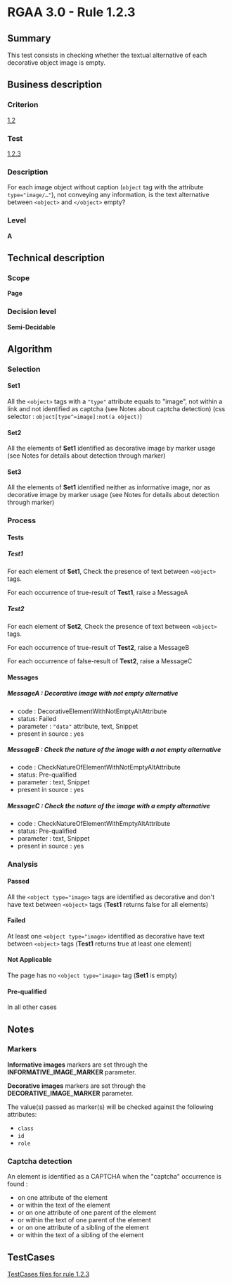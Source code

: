 # RGAA 3.0 -  Rule 1.2.3

## Summary

This test consists in checking whether the textual alternative of each decorative object image is empty.

## Business description

### Criterion

[1.2](http://asqatasun.github.io/RGAA--3.0--EN/RGAA3.0_Criteria_English_version_v1.html#crit-1-2)

### Test

[1.2.3](http://asqatasun.github.io/RGAA--3.0--EN/RGAA3.0_Criteria_English_version_v1.html#test-1-2-3)

### Description
For each image object without caption (<code>object</code> tag with the attribute <code>type="image/…"</code>), not conveying any information, is the text alternative between
    <code>&lt;object&gt;</code> and  <code>&lt;/object&gt;</code> empty? 


### Level

**A**

## Technical description

### Scope

**Page**

### Decision level

**Semi-Decidable**

## Algorithm

### Selection

#### Set1

All the `<object>` tags with a `"type"` attribute equals to "image", not within a link and not identified as captcha (see Notes about captcha detection) (css selector : `object[type^=image]:not(a object)`)

#### Set2

All the elements of **Set1** identified as decorative image by marker usage (see Notes for details about detection through marker)

#### Set3

All the elements of **Set1** identified neither as informative image, nor as decorative image by marker usage (see Notes for details about detection through marker)

### Process

#### Tests

##### Test1

For each element of **Set1**, Check the presence of text between `<object>` tags.

For each occurrence of true-result of **Test1**, raise a MessageA

##### Test2

For each element of **Set2**, Check the presence of text between `<object>` tags.

For each occurrence of true-result of **Test2**, raise a MessageB

For each occurrence of false-result of **Test2**, raise a MessageC

#### Messages

##### MessageA : Decorative image with not empty alternative

-    code : DecorativeElementWithNotEmptyAltAttribute
-    status: Failed
-    parameter : `"data"` attribute, text, Snippet
-    present in source : yes

##### MessageB : Check the nature of the image with a not empty alternative

-    code : CheckNatureOfElementWithNotEmptyAltAttribute
-    status: Pre-qualified
-    parameter : text, Snippet
-    present in source : yes

##### MessageC : Check the nature of the image with a empty alternative

-    code : CheckNatureOfElementWithEmptyAltAttribute
-    status: Pre-qualified
-    parameter : text, Snippet
-    present in source : yes

### Analysis

#### Passed

All the `<object type="image>` tags are identified as decorative and don't have text between `<object>` tags (**Test1** returns false for all elements)

#### Failed

At least one `<object type="image>` identified as decorative have text between `<object>` tags (**Test1** returns true at least one element)

#### Not Applicable

The page has no `<object type="image>` tag (**Set1** is empty)

#### Pre-qualified

In all other cases

## Notes

### Markers 

**Informative images** markers are set through the **INFORMATIVE_IMAGE_MARKER** parameter.

**Decorative images** markers are set through the **DECORATIVE_IMAGE_MARKER** parameter.

The value(s) passed as marker(s) will be checked against the following attributes:

- `class`
- `id`
- `role`

### Captcha detection

An element is identified as a CAPTCHA when the "captcha" occurrence is found :

- on one attribute of the element
- or within the text of the element
- or on one attribute of one parent of the element
- or within the text of one parent of the element
- or on one attribute of a sibling of the element
- or within the text of a sibling of the element



##  TestCases 

[TestCases files for rule 1.2.3](https://gitlab.com/asqatasun/Asqatasun/-/tree/master/rules/rules-rgaa3.0/src/test/resources/testcases/rgaa30/Rgaa30Rule010203/) 


